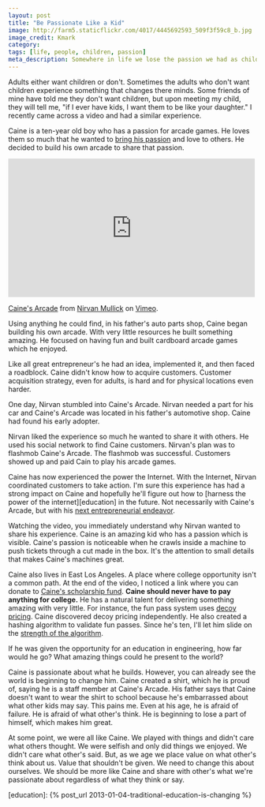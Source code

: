 ```yaml
---
layout: post
title: "Be Passionate Like a Kid"
image: http://farm5.staticflickr.com/4017/4445692593_509f3f59c8_b.jpg
image_credit: Kmark
category: 
tags: [life, people, children, passion]
meta_description: Somewhere in life we lose the passion we had as children. With Caine's Arcade you can see how you used to see the world.
---
```


Adults either want children or don't. Sometimes the adults who don't want children experience something that changes there minds. Some friends of mine have told me they don't want children, but upon meeting my child, they will tell me, "if I ever have kids, I want them to be like your daughter." I recently came across a video and had a similar experience. 

Caine is a ten-year old boy who has a passion for arcade games. He loves them so much that he wanted to [bring his passion][4] and love to others. He decided to build his own arcade to share that passion.

<iframe src="http://player.vimeo.com/video/40000072" width="500" height="281" frameborder="0" webkitAllowFullScreen mozallowfullscreen allowFullScreen></iframe> <p><a href="http://vimeo.com/40000072">Caine's Arcade</a> from <a href="http://vimeo.com/nirvan">Nirvan Mullick</a> on <a href="http://vimeo.com">Vimeo</a>.</p>

Using anything he could find, in his father's auto parts shop, Caine began building his own arcade. With very little resources he built something amazing. He focused on having fun and built cardboard arcade games which he enjoyed.

Like all great entrepreneur's he had an idea, implemented it, and then faced a roadblock. Caine didn't know how to acquire customers. Customer acquisition strategy, even for adults, is hard and for physical locations even harder. 

One day, Nirvan stumbled into Caine's Arcade. Nirvan needed a part for his car and Caine's Arcade was located in his father's automotive shop. Caine had found his early adopter. 

Nirvan liked the experience so much he wanted to share it with others. He used his social network to find Caine customers. Nirvan's plan was to flashmob Caine's Arcade. The flashmob was successful. Customers showed up and paid Cain to play his arcade games.

Caine has now experienced the power the Internet. With the Internet, Nirvan coordinated customers to take action. I'm sure this experience has had a strong impact on Caine and hopefully he'll figure out how to [harness the power of the internet][education] in the future. Not necessarily with Caine's Arcade, but with his [next entrepreneurial endeavor][3].

Watching the video, you immediately understand why Nirvan wanted to share his experience. Caine is an amazing kid who has a passion which is visible. Caine's passion is noticeable when he crawls inside a machine to push tickets through a cut made in the box. It's the attention to small details that makes Caine's machines great.

Caine also lives in East Los Angeles. A place where college opportunity isn't a common path. At the end of the video, I noticed a link where you can donate to [Caine's scholarship fund][5]. __Caine should never have to pay anything for college.__ He has a natural talent for delivering something amazing with very little. For instance, the fun pass system uses [decoy pricing][1]. Caine discovered decoy pricing independently. He also created a hashing algorithm to validate fun passes. Since he's ten, I'll let him slide on the [strength of the algorithm][2].

If he was given the opportunity for an education in engineering, how far would he go? What amazing things could he present to the world?

Caine is passionate about what he builds. However, you can already see the world is beginning to change him. Caine created a shirt, which he is proud of, saying he is a staff member at Caine's Arcade. His father says that Caine doesn't want to wear the shirt to school because he's embarrassed about what other kids may say. This pains me. Even at his age, he is afraid of failure. He is afraid of what other's think. He is beginning to lose a part of himself, which makes him great.

At some point, we were all like Caine. We played with things and didn't care what others thought. We were selfish and only did things we enjoyed. We didn't care what other's said. But, as we age we place value on what other's think about us. Value that shouldn't be given. We need to change this about ourselves. We should be more like Caine and share with other's what we're passionate about regardless of what they think or say.

[1]: /2012/11/how-to-create-decoy-pricing-options/
[2]: /2009/09/insecure-cryptographic-storage/
[3]: /2012/06/failure-is-an-opportunity/
[4]: /2012/09/believing-in-a-crazy-vision/
[5]: http://cainesarcade.com/
[education]: {% post_url 2013-01-04-traditional-education-is-changing %}